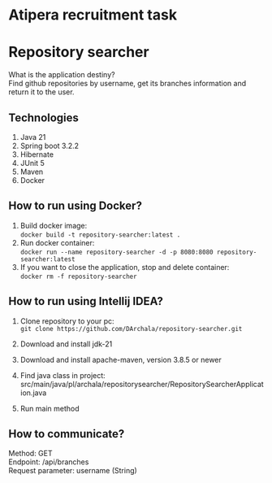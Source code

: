 # Atipera recruitment task  

# Repository searcher

 What is the application destiny?  
 Find github repositories by username, get its branches information and return it to the user.

## Technologies
1. Java 21
2. Spring boot 3.2.2
3. Hibernate
4. JUnit 5
5. Maven
6. Docker
## How to run using Docker?

1. Build docker image:  
``
docker build -t repository-searcher:latest .
``
2. Run docker container:  
``
docker run --name repository-searcher -d -p 8080:8080 repository-searcher:latest
``
3. If you want to close the application, stop and delete container:  
``
docker rm -f repository-searcher
``
## How to run using Intellij IDEA?

1. Clone repository to your pc:  
``
git clone https://github.com/DArchala/repository-searcher.git
``
2. Download and install jdk-21
 
3. Download and install apache-maven, version 3.8.5 or newer

4. Find java class in project:  
src/main/java/pl/archala/repositorysearcher/RepositorySearcherApplication.java

5. Run main method

## How to communicate?
Method: GET  
Endpoint: /api/branches  
Request parameter: username (String)